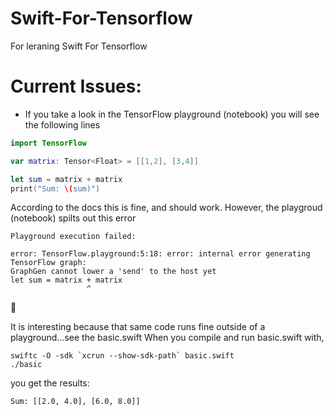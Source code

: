 # Swift-For-Tensorflow
For leraning Swift For Tensorflow

# Current Issues:

- If you take a look in the TensorFlow playground (notebook) you will see the following lines
```swift 
import TensorFlow

var matrix: Tensor<Float> = [[1,2], [3,4]]

let sum = matrix + matrix
print("Sum: \(sum)")
```

According to the docs this is fine, and should work. However, the playgroud (notebook) spilts out this error
```
Playground execution failed:

error: TensorFlow.playground:5:18: error: internal error generating TensorFlow graph:
GraphGen cannot lower a 'send' to the host yet
let sum = matrix + matrix
                 ^
```

🤔

It is interesting because that same code runs fine outside of a playground...see the basic.swift
When you compile and run basic.swift with,
```
swiftc -O -sdk `xcrun --show-sdk-path` basic.swift
./basic
```

you get the results:
```
Sum: [[2.0, 4.0], [6.0, 8.0]]
```
